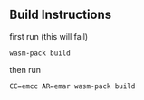 ## Build Instructions
first run (this will fail)
```
wasm-pack build
```

then run
```
CC=emcc AR=emar wasm-pack build
```

